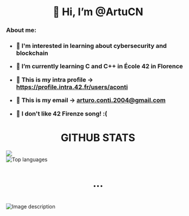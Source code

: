 <h1 align="center">
 👋 Hi, I’m @ArtuCN
</h1>



<h3 align="left">
  About me:
</h3>
<h3 align="left">

 - 🤖 I'm interested in learning about cybersecurity and blockchain

 - 🌱 I’m currently learning C and C++ in École 42 in Florence

 - 🥸 This is my intra profile -> https://profile.intra.42.fr/users/aconti

 - 💬 This is my email -> arturo.conti.2004@gmail.com
 
 - 🎵 I don't like 42 Firenze song! :( 
</h3>

<h1 align="center">
GITHUB STATS
</h1>
  
<picture>
  <source
    srcset="https://github-readme-stats.vercel.app/api?username=ArtuCN&show_icons=true&theme=midnight-purple"
    media="(prefers-color-scheme: dark)"
  />
  <source
    srcset="https://github-readme-stats.vercel.app/api?username=ArtuCN&show_icons=true"
    media="(prefers-color-scheme: light), (prefers-color-scheme: no-preference)"
  />
  <img src="https://github-readme-stats.vercel.app/api?username=ArtuCN&show_icons=true" />
  
</picture>
<picture>
  <source 
    media="(prefers-color-scheme: dark)" 
    srcset="https://github-readme-stats.vercel.app/api/top-langs/?username=artucn&theme=midnight-purple"
  />
  <img 
    src="https://github-readme-stats.vercel.app/api/top-langs/?username=artucn" 
    alt="Top languages"
    style="display: block; max-width: 100%; height: auto;"
  />
</picture>

<h1 align="center">
...
</h1>
<img
  src="https://github.com/user-attachments/assets/088cd5dc-b780-44a4-adea-3b199d427cce"
  alt="Image description"
  style="margin-top: 20px;"
/>


